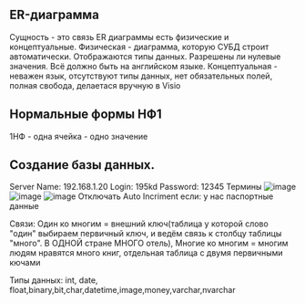 ## ER-диаграмма
Сущность - это связь
ER диаграммы есть физические и концептуальные. Физическая - диаграмма, которую СУБД строит автоматически. Отображаются типы данных. Разрешены ли нулевые значения. Всё должно быть на английском языке.
Концептуальная - неважен язык, отсутствуют типы данных, нет обязательных полей, полная свобода, делаетася вручную в Visio
## Нормальные формы НФ1
1НФ - одна ячейка - одно значение 
## Создание базы данных.
Server Name: 192.168.1.20
Login: 195kd
Password: 12345
Термины
![image](https://user-images.githubusercontent.com/90379312/189851266-8a79e436-f5d1-4e8e-85ae-34e1d4e83f97.png)
![image](https://user-images.githubusercontent.com/90379312/189851745-bcd3d562-408f-4740-a773-4e65b8eb07f5.png)
![image](https://user-images.githubusercontent.com/90379312/189872906-b462fcf0-9bf3-4a65-852a-902bd1001ff7.png)
Отключать Auto Incriment если: у нас паспортные данные

Связи: Один ко многим = внешний ключ(таблица у которой слово "один" выбираем первичный ключ, и ведём связь к столбцу таблицы "много". В ОДНОЙ стране МНОГО отель), Многие ко многим = многим людям нравятся много книг, отдельная таблица с двумя первичными кючами

Типы данных: int, date, float,binary,bit,char,datetime,image,money,varchar,nvarchar



